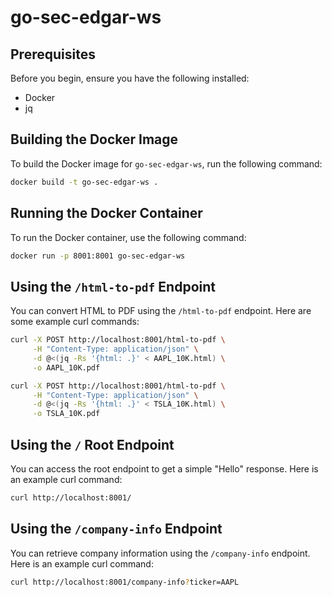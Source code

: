 # go-sec-edgar-ws

## Prerequisites

Before you begin, ensure you have the following installed:

- Docker
- jq

## Building the Docker Image

To build the Docker image for `go-sec-edgar-ws`, run the following command:

```bash
docker build -t go-sec-edgar-ws .
```

## Running the Docker Container

To run the Docker container, use the following command:

```bash
docker run -p 8001:8001 go-sec-edgar-ws
```

## Using the `/html-to-pdf` Endpoint

You can convert HTML to PDF using the `/html-to-pdf` endpoint. Here are some example curl commands:

```bash
curl -X POST http://localhost:8001/html-to-pdf \
     -H "Content-Type: application/json" \
     -d @<(jq -Rs '{html: .}' < AAPL_10K.html) \
     -o AAPL_10K.pdf

curl -X POST http://localhost:8001/html-to-pdf \
     -H "Content-Type: application/json" \
     -d @<(jq -Rs '{html: .}' < TSLA_10K.html) \
     -o TSLA_10K.pdf
```

## Using the `/` Root Endpoint

You can access the root endpoint to get a simple "Hello" response. Here is an example curl command:

```bash
curl http://localhost:8001/
```

## Using the `/company-info` Endpoint

You can retrieve company information using the `/company-info` endpoint. Here is an example curl command:

```bash
curl http://localhost:8001/company-info?ticker=AAPL
```
